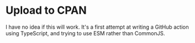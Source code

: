 # Upload to CPAN

I have no idea if this will work. It's a first attempt at writing a GitHub
action using TypeScript, and trying to use ESM rather than CommonJS.
